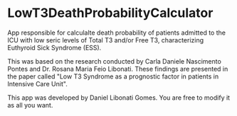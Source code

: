 # LowT3DeathProbabilityCalculator
App responsible for calculalte death probability of patients admitted to the ICU with low seric levels of Total T3 and/or Free T3, characterizing Euthyroid Sick Syndrome (ESS).

This was based on the research conducted by Carla Daniele Nascimento Pontes and Dr. Rosana Maria Feio Libonati. These findings are presented in the paper called "Low T3 Syndrome as a prognostic factor in patients in Intensive Care Unit".

This app was developed by Daniel Libonati Gomes. You are free to modify it as all you want.
